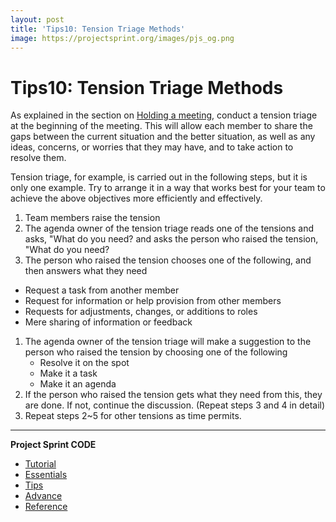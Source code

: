 ```yaml
---
layout: post
title: 'Tips10: Tension Triage Methods'
image: https://projectsprint.org/images/pjs_og.png
---
```


# Tips10: Tension Triage Methods

As explained in the section on [Holding a meeting](../tutorial/section3-2.md), conduct a tension triage at the beginning of the meeting. This will allow each member to share the gaps between the current situation and the better situation, as well as any ideas, concerns, or worries that they may have, and to take action to resolve them.

Tension triage, for example, is carried out in the following steps, but it is only one example. Try to arrange it in a way that works best for your team to achieve the above objectives more efficiently and effectively.

1. Team members raise the tension
2. The agenda owner of the tension triage reads one of the tensions and asks, "What do you need? and asks the person who raised the tension, "What do you need?
3. The person who raised the tension chooses one of the following, and then answers what they need

* Request a task from another member
* Request for information or help provision from other members
* Requests for adjustments, changes, or additions to roles
* Mere sharing of information or feedback

1. The agenda owner of the tension triage will make a suggestion to the person who raised the tension by choosing one of the following
   * Resolve it on the spot
   * Make it a task
   * Make it an agenda
2. If the person who raised the tension gets what they need from this, they are done. If not, continue the discussion. (Repeat steps 3 and 4 in detail)
3. Repeat steps 2\~5 for other tensions as time permits.

***

**Project Sprint CODE**

* [Tutorial](../../oldversions/v2\_2\_0/en/code/tutorial/index.md)
* [Essentials](../../oldversions/v2\_2\_0/en/code/essentials.md)
* [Tips](broken-reference)
* [Advance](../advance.md)
* [Reference](../reference.md)
